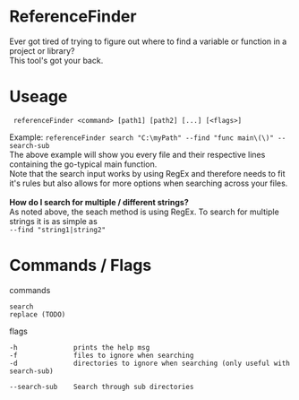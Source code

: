 # ReferenceFinder
Ever got tired of trying to figure out where to find a variable or function in a project or library?<br>
This tool's got your back.<br>

# Useage
``` referenceFinder <command> [path1] [path2] [...] [<flags>]```

Example:
```referenceFinder search "C:\myPath" --find "func main\(\)" --search-sub```
<br>
The above example will show you every file and their respective lines containing the go-typical main function.<br>
Note that the search input works by using RegEx and therefore needs to fit it's rules but also allows for more options when searching across your files.
<br>
<br>
**How do I search for multiple / different strings?**
<br>
As noted above, the seach method is using RegEx. To search for multiple strings it is as simple as<br>
```--find "string1|string2"```
# Commands / Flags

commands
```
search
replace (TODO)
```

flags
```
-h              prints the help msg
-f              files to ignore when searching
-d              directories to ignore when searching (only useful with search-sub)

--search-sub    Search through sub directories
```
